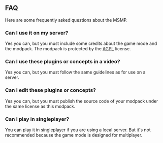 ## FAQ

Here are some frequently asked questions about the MSMP.

### Can I use it on my server?

Yes you can, but you must include some credits about the game mode and the modpack.
The modpack is protected by the [AGPL](https://www.gnu.org/licenses/agpl-3.0.en.html) license.

### Can I use these plugins or concepts in a video?

Yes you can, but you must follow the same guidelines as for use on a server.

### Can I edit these plugins or concepts?

Yes you can, but you must publish the source code of your modpack under the same license as this modpack.

### Can I play in singleplayer?

You can play it in singleplayer if you are using a local server.
But it's not recommended because the game mode is designed for multiplayer.

